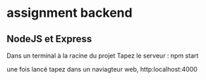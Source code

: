 # assignment backend

<h2>NodeJS et Express </h2>

Dans un terminal à la racine du projet
Tapez le serveur : npm start 

une fois lancé tapez dans un naviagteur web, http:localhost:4000